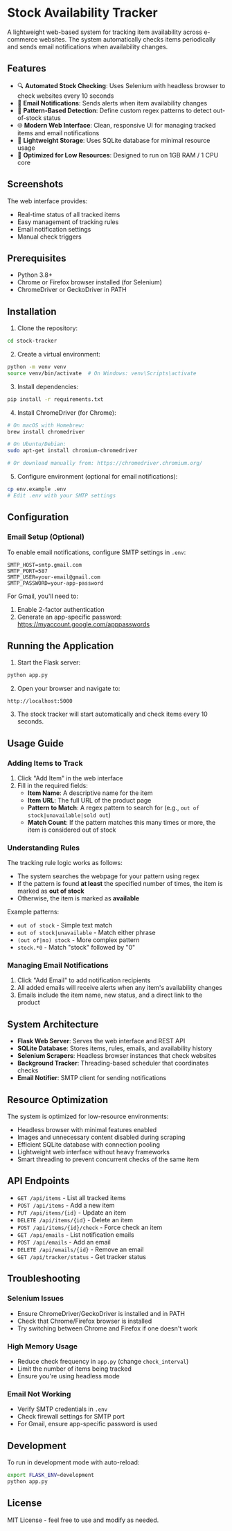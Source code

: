 # Stock Availability Tracker

A lightweight web-based system for tracking item availability across e-commerce websites. The system automatically checks items periodically and sends email notifications when availability changes.

## Features

- 🔍 **Automated Stock Checking**: Uses Selenium with headless browser to check websites every 10 seconds
- 📧 **Email Notifications**: Sends alerts when item availability changes
- 🎯 **Pattern-Based Detection**: Define custom regex patterns to detect out-of-stock status
- 🌐 **Modern Web Interface**: Clean, responsive UI for managing tracked items and email notifications
- 💾 **Lightweight Storage**: Uses SQLite database for minimal resource usage
- 🚀 **Optimized for Low Resources**: Designed to run on 1GB RAM / 1 CPU core

## Screenshots

The web interface provides:
- Real-time status of all tracked items
- Easy management of tracking rules
- Email notification settings
- Manual check triggers

## Prerequisites

- Python 3.8+
- Chrome or Firefox browser installed (for Selenium)
- ChromeDriver or GeckoDriver in PATH

## Installation

1. Clone the repository:
```bash
cd stock-tracker
```

2. Create a virtual environment:
```bash
python -m venv venv
source venv/bin/activate  # On Windows: venv\Scripts\activate
```

3. Install dependencies:
```bash
pip install -r requirements.txt
```

4. Install ChromeDriver (for Chrome):
```bash
# On macOS with Homebrew:
brew install chromedriver

# On Ubuntu/Debian:
sudo apt-get install chromium-chromedriver

# Or download manually from: https://chromedriver.chromium.org/
```

5. Configure environment (optional for email notifications):
```bash
cp env.example .env
# Edit .env with your SMTP settings
```

## Configuration

### Email Setup (Optional)

To enable email notifications, configure SMTP settings in `.env`:

```env
SMTP_HOST=smtp.gmail.com
SMTP_PORT=587
SMTP_USER=your-email@gmail.com
SMTP_PASSWORD=your-app-password
```

For Gmail, you'll need to:
1. Enable 2-factor authentication
2. Generate an app-specific password: https://myaccount.google.com/apppasswords

## Running the Application

1. Start the Flask server:
```bash
python app.py
```

2. Open your browser and navigate to:
```
http://localhost:5000
```

3. The stock tracker will start automatically and check items every 10 seconds.

## Usage Guide

### Adding Items to Track

1. Click "Add Item" in the web interface
2. Fill in the required fields:
   - **Item Name**: A descriptive name for the item
   - **Item URL**: The full URL of the product page
   - **Pattern to Match**: A regex pattern to search for (e.g., `out of stock|unavailable|sold out`)
   - **Match Count**: If the pattern matches this many times or more, the item is considered out of stock

### Understanding Rules

The tracking rule logic works as follows:
- The system searches the webpage for your pattern using regex
- If the pattern is found **at least** the specified number of times, the item is marked as **out of stock**
- Otherwise, the item is marked as **available**

Example patterns:
- `out of stock` - Simple text match
- `out of stock|unavailable` - Match either phrase
- `(out of|no) stock` - More complex pattern
- `stock.*0` - Match "stock" followed by "0"

### Managing Email Notifications

1. Click "Add Email" to add notification recipients
2. All added emails will receive alerts when any item's availability changes
3. Emails include the item name, new status, and a direct link to the product

## System Architecture

- **Flask Web Server**: Serves the web interface and REST API
- **SQLite Database**: Stores items, rules, emails, and availability history
- **Selenium Scrapers**: Headless browser instances that check websites
- **Background Tracker**: Threading-based scheduler that coordinates checks
- **Email Notifier**: SMTP client for sending notifications

## Resource Optimization

The system is optimized for low-resource environments:
- Headless browser with minimal features enabled
- Images and unnecessary content disabled during scraping
- Efficient SQLite database with connection pooling
- Lightweight web interface without heavy frameworks
- Smart threading to prevent concurrent checks of the same item

## API Endpoints

- `GET /api/items` - List all tracked items
- `POST /api/items` - Add a new item
- `PUT /api/items/{id}` - Update an item
- `DELETE /api/items/{id}` - Delete an item
- `POST /api/items/{id}/check` - Force check an item
- `GET /api/emails` - List notification emails
- `POST /api/emails` - Add an email
- `DELETE /api/emails/{id}` - Remove an email
- `GET /api/tracker/status` - Get tracker status

## Troubleshooting

### Selenium Issues
- Ensure ChromeDriver/GeckoDriver is installed and in PATH
- Check that Chrome/Firefox browser is installed
- Try switching between Chrome and Firefox if one doesn't work

### High Memory Usage
- Reduce check frequency in `app.py` (change `check_interval`)
- Limit the number of items being tracked
- Ensure you're using headless mode

### Email Not Working
- Verify SMTP credentials in `.env`
- Check firewall settings for SMTP port
- For Gmail, ensure app-specific password is used

## Development

To run in development mode with auto-reload:
```bash
export FLASK_ENV=development
python app.py
```

## License

MIT License - feel free to use and modify as needed. 